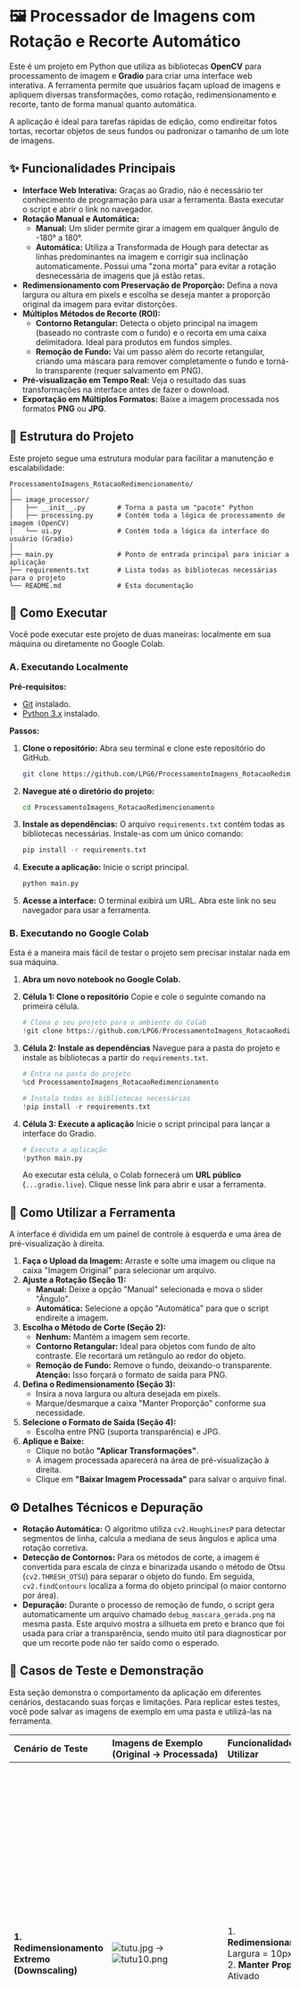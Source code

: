 # 🖼️ Processador de Imagens com Rotação e Recorte Automático

Este é um projeto em Python que utiliza as bibliotecas **OpenCV** para processamento de imagem e **Gradio** para criar uma interface web interativa. A ferramenta permite que usuários façam upload de imagens e apliquem diversas transformações, como rotação, redimensionamento e recorte, tanto de forma manual quanto automática.

A aplicação é ideal para tarefas rápidas de edição, como endireitar fotos tortas, recortar objetos de seus fundos ou padronizar o tamanho de um lote de imagens.

## ✨ Funcionalidades Principais

*   **Interface Web Interativa:** Graças ao Gradio, não é necessário ter conhecimento de programação para usar a ferramenta. Basta executar o script e abrir o link no navegador.
*   **Rotação Manual e Automática:**
    *   **Manual:** Um slider permite girar a imagem em qualquer ângulo de -180° a 180°.
    *   **Automática:** Utiliza a Transformada de Hough para detectar as linhas predominantes na imagem e corrigir sua inclinação automaticamente. Possui uma "zona morta" para evitar a rotação desnecessária de imagens que já estão retas.
*   **Redimensionamento com Preservação de Proporção:** Defina a nova largura ou altura em pixels e escolha se deseja manter a proporção original da imagem para evitar distorções.
*   **Múltiplos Métodos de Recorte (ROI):**
    *   **Contorno Retangular:** Detecta o objeto principal na imagem (baseado no contraste com o fundo) e o recorta em uma caixa delimitadora. Ideal para produtos em fundos simples.
    *   **Remoção de Fundo:** Vai um passo além do recorte retangular, criando uma máscara para remover completamente o fundo e torná-lo transparente (requer salvamento em PNG).
*   **Pré-visualização em Tempo Real:** Veja o resultado das suas transformações na interface antes de fazer o download.
*   **Exportação em Múltiplos Formatos:** Baixe a imagem processada nos formatos **PNG** ou **JPG**.

## 📂 Estrutura do Projeto

Este projeto segue uma estrutura modular para facilitar a manutenção e escalabilidade:

```
ProcessamentoImagens_RotacaoRedimencionamento/
│
├── image_processor/
│   ├── __init__.py        # Torna a pasta um "pacote" Python
│   ├── processing.py      # Contém toda a lógica de processamento de imagem (OpenCV)
│   └── ui.py              # Contém toda a lógica da interface do usuário (Gradio)
│
├── main.py                # Ponto de entrada principal para iniciar a aplicação
├── requirements.txt       # Lista todas as bibliotecas necessárias para o projeto
└── README.md              # Esta documentação
```

## 🚀 Como Executar

Você pode executar este projeto de duas maneiras: localmente em sua máquina ou diretamente no Google Colab.

### A. Executando Localmente

**Pré-requisitos:**
*   [Git](https://git-scm.com/) instalado.
*   [Python 3.x](https://www.python.org/downloads/) instalado.

**Passos:**

1.  **Clone o repositório:**
    Abra seu terminal e clone este repositório do GitHub.
    ```bash
    git clone https://github.com/LPG6/ProcessamentoImagens_RotacaoRedimencionamento.git
    ```

2.  **Navegue até o diretório do projeto:**
    ```bash
    cd ProcessamentoImagens_RotacaoRedimencionamento
    ```

3.  **Instale as dependências:**
    O arquivo `requirements.txt` contém todas as bibliotecas necessárias. Instale-as com um único comando:
    ```bash
    pip install -r requirements.txt
    ```

4.  **Execute a aplicação:**
    Inicie o script principal.
    ```bash
    python main.py
    ```

5.  **Acesse a interface:**
    O terminal exibirá um URL. Abra este link no seu navegador para usar a ferramenta.

### B. Executando no Google Colab

Esta é a maneira mais fácil de testar o projeto sem precisar instalar nada em sua máquina.

1.  **Abra um novo notebook no Google Colab.**

2.  **Célula 1: Clone o repositório**
    Copie e cole o seguinte comando na primeira célula.
    ```python
    # Clona o seu projeto para o ambiente do Colab
    !git clone https://github.com/LPG6/ProcessamentoImagens_RotacaoRedimencionamento.git
    ```

3.  **Célula 2: Instale as dependências**
    Navegue para a pasta do projeto e instale as bibliotecas a partir do `requirements.txt`.
    ```python
    # Entra na pasta do projeto
    %cd ProcessamentoImagens_RotacaoRedimencionamento

    # Instala todas as bibliotecas necessárias
    !pip install -r requirements.txt
    ```

4.  **Célula 3: Execute a aplicação**
    Inicie o script principal para lançar a interface do Gradio.
    ```python
    # Executa a aplicação
    !python main.py
    ```
    Ao executar esta célula, o Colab fornecerá um **URL público** (`...gradio.live`). Clique nesse link para abrir e usar a ferramenta.

## 🔧 Como Utilizar a Ferramenta

A interface é dividida em um painel de controle à esquerda e uma área de pré-visualização à direita.

1.  **Faça o Upload da Imagem:** Arraste e solte uma imagem ou clique na caixa "Imagem Original" para selecionar um arquivo.
2.  **Ajuste a Rotação (Seção 1):**
    *   **Manual:** Deixe a opção "Manual" selecionada e mova o slider "Ângulo".
    *   **Automática:** Selecione a opção "Automática" para que o script endireite a imagem.
3.  **Escolha o Método de Corte (Seção 2):**
    *   **Nenhum:** Mantém a imagem sem recorte.
    *   **Contorno Retangular:** Ideal para objetos com fundo de alto contraste. Ele recortará um retângulo ao redor do objeto.
    *   **Remoção de Fundo:** Remove o fundo, deixando-o transparente. **Atenção:** Isso forçará o formato de saída para PNG.
4.  **Defina o Redimensionamento (Seção 3):**
    *   Insira a nova largura ou altura desejada em pixels.
    *   Marque/desmarque a caixa "Manter Proporção" conforme sua necessidade.
5.  **Selecione o Formato de Saída (Seção 4):**
    *   Escolha entre PNG (suporta transparência) e JPG.
6.  **Aplique e Baixe:**
    *   Clique no botão **"Aplicar Transformações"**.
    *   A imagem processada aparecerá na área de pré-visualização à direita.
    *   Clique em **"Baixar Imagem Processada"** para salvar o arquivo final.

## ⚙️ Detalhes Técnicos e Depuração

*   **Rotação Automática:** O algoritmo utiliza `cv2.HoughLinesP` para detectar segmentos de linha, calcula a mediana de seus ângulos e aplica uma rotação corretiva.
*   **Detecção de Contornos:** Para os métodos de corte, a imagem é convertida para escala de cinza e binarizada usando o método de Otsu (`cv2.THRESH_OTSU`) para separar o objeto do fundo. Em seguida, `cv2.findContours` localiza a forma do objeto principal (o maior contorno por área).
*   **Depuração:** Durante o processo de remoção de fundo, o script gera automaticamente um arquivo chamado `debug_mascara_gerada.png` na mesma pasta. Este arquivo mostra a silhueta em preto e branco que foi usada para criar a transparência, sendo muito útil para diagnosticar por que um recorte pode não ter saído como o esperado.

## 🧪 Casos de Teste e Demonstração

Esta seção demonstra o comportamento da aplicação em diferentes cenários, destacando suas forças e limitações. Para replicar estes testes, você pode salvar as imagens de exemplo em uma pasta e utilizá-las na ferramenta.

| Cenário de Teste | Imagens de Exemplo (Original → Processada) | Funcionalidades a Utilizar | Resultado e Análise Técnica |
| :--- | :--- | :--- | :--- |
| **1. Redimensionamento Extremo (Downscaling)** | ![tutu.jpg](images/tutu.jpg) → ![tutu10.png](imagesPro/tutu10-IN189,73-PQ50,23.png) | 1. **Redimensionamento:** Largura = 10px<br>2. **Manter Proporção:** Ativado | **✅ Sucesso (com ressalvas).**<br><br>**Análise:** A funcionalidade operou corretamente, mas o resultado destaca a consequência da perda de dados. A **Perda de Qualidade (SSIM) de 50,23%** é altíssima e esperada, pois reduzir uma imagem a uma largura de 10 pixels descarta uma quantidade massiva de informação. O SSIM mede a similaridade estrutural, que foi drasticamente alterada. A **Nitidez de 189,73** refere-se à imagem original, que é moderadamente nítida. |
| **2. Rotação Automática em Imagem Reta** | ![tutu.jpg](images/tutu.jpg) → ![tutuAutoRotacao.png](imagesPro/tutuAutoRotacao.png) | 1. **Rotação:** `Automática` | **⚠️ Falha Parcial (Esperada).**<br><br>**Análise:** A imagem, que já estava reta, foi ligeiramente desalinhada. Isso ocorre porque o algoritmo da Transformada de Hough não analisa apenas o horizonte, mas **todas as linhas** da imagem (contornos do rosto, cabelo, etc.). Se a "mediana" dos ângulos de todas essas linhas não for exatamente zero, o algoritmo aplicará uma "correção" indesejada. É uma limitação clássica da técnica. |
| **3. Erro Cumulativo da Rotação Automática** | ![pinguin.jpg](images/pinguim.jpg) → ![pinguimAutoRotacao.png](imagesPro/pinguimAutoRotacao.png) → ![pinguimAutoRotacao-AutoRotacao.png](imagesPro/pinguimAutoRotacao-AutoRotacao.png) | 1. **Rotação:** `Automática`<br>2. **Rotação:** `Automática` (aplicada novamente sobre o resultado) | **❌ Falha (Esperada).**<br><br>**Análise:** A primeira rotação falhou porque as linhas verticais fortes do pinguim "enganaram" o algoritmo, fazendo-o pensar que a imagem estava de lado. Ao aplicar a rotação automática **novamente** sobre a imagem já incorreta, o erro foi agravado, resultando em uma rotação de quase 180°. Isso demonstra a falta de compreensão semântica do algoritmo. |
| **4. Perda Irreversível por Redimensionamento** | ![cafe.jpg](images/cafe.jpg) → ![cafe-100.png](imagesPro/cafe-100-IN175,2-PQ13,92.png) → ![cafe100=1440.png](imagesPro/cafe100=1440-IN118,6-PQ0,4.png) | 1. **Redimensionamento:** Largura = 100px<br>2. **Redimensionamento:** Largura = 1440px (sobre o resultado anterior) | **✅ Sucesso.**<br><br>**Análise:** Este é um teste excelente sobre perda de dados. <br>• **Passo 1 (Downscaling):** A perda de **13,94%** e a queda da nitidez do original (**175,2**) para **118,6** mostram que a informação foi permanentemente perdida. <br>• **Passo 2 (Upscaling):** A perda de apenas **0,4%** é enganosa. O SSIM está comparando a imagem de 100px com a sua versão ampliada (e depois reduzida para comparação), que são estruturalmente idênticas. No entanto, a nitidez final (**118,6**) prova que a qualidade perdida no primeiro passo **nunca foi recuperada**. |
| **5. Rotação Automática em Objeto Vertical** | ![big.jpg](images/big.jpg) → ![big35.png](imagesPro/big35.png) → ![big35AutoRotacao.png](imagesPro/big35AutoRotacao.png) | 1. **Rotação:** `Manual`, Ângulo = 35°<br>2. **Rotação:** `Automática` (sobre o resultado anterior) | **❌ Falha (Esperada).**<br><br>**Análise:** Este teste confirma o problema de **"deskew" vs. "re-orient"**. O objeto "big" (provavelmente Big Ben) tem linhas verticais dominantes (90°). Após a rotação manual de 35°, essas linhas ficaram em ~125°. A rotação automática tentou forçar essas linhas dominantes a ficarem horizontais (0°), resultando em uma rotação massiva e incorreta. A ferramenta não "sabe" que o objeto deve ficar em pé. |
